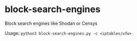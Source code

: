 # block-search-engines
Block search engines like Shodan or Censys

Usage: `python3 block-search-engines.py -c <iptables/ufw>`
